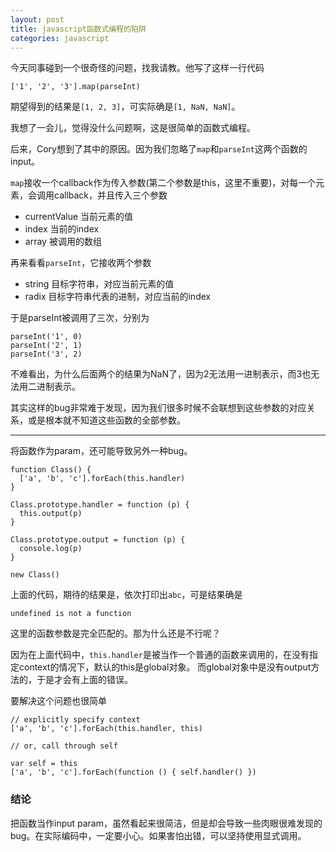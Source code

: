 ```yaml
---
layout: post
title: javascript函数式编程的陷阱
categories: javascript
---
```


今天同事碰到一个很奇怪的问题，找我请教。他写了这样一行代码

```
['1', '2', '3'].map(parseInt)
```

期望得到的结果是`[1, 2, 3]`，可实际确是`[1, NaN, NaN]`。

我想了一会儿，觉得没什么问题啊，这是很简单的函数式编程。

后来，Cory想到了其中的原因。因为我们忽略了`map`和`parseInt`这两个函数的input。

`map`接收一个callback作为传入参数(第二个参数是this，这里不重要)，对每一个元素，会调用callback，并且传入三个参数

- currentValue 当前元素的值
- index 当前的index
- array 被调用的数组

再来看看`parseInt`，它接收两个参数

- string 目标字符串，对应当前元素的值
- radix 目标字符串代表的进制，对应当前的index

于是parseInt被调用了三次，分别为

```
parseInt('1', 0)
parseInt('2', 1)
parseInt('3', 2)
```

不难看出，为什么后面两个的结果为NaN了，因为2无法用一进制表示，而3也无法用二进制表示。

其实这样的bug非常难于发现，因为我们很多时候不会联想到这些参数的对应关系，或是根本就不知道这些函数的全部参数。

-----------------------

将函数作为param，还可能导致另外一种bug。

```
function Class() {
  ['a', 'b', 'c'].forEach(this.handler)
}

Class.prototype.handler = function (p) {
  this.output(p)
}

Class.prototype.output = function (p) {
  console.log(p)
}

new Class()
```

上面的代码，期待的结果是，依次打印出`abc`，可是结果确是

```
undefined is not a function
```

这里的函数参数是完全匹配的。那为什么还是不行呢？

因为在上面代码中，`this.handler`是被当作一个普通的函数来调用的，在没有指定context的情况下，默认的this是global对象。
而global对象中是没有output方法的，于是才会有上面的错误。

要解决这个问题也很简单

```
// explicitly specify context
['a', 'b', 'c'].forEach(this.handler, this)

// or, call through self

var self = this
['a', 'b', 'c'].forEach(function () { self.handler() })
```

### 结论

把函数当作input param，虽然看起来很简洁，但是却会导致一些肉眼很难发现的bug。在实际编码中，一定要小心。如果害怕出错，可以坚持使用显式调用。
